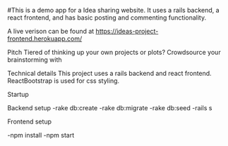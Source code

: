 #This is a demo app for a Idea sharing website. It uses a rails backend, a react frontend, and has basic posting and commenting functionality.

A live verison can be found at https://ideas-project-frontend.herokuapp.com/

Pitch
Tiered of thinking up your own projects or plots? Crowdsource your brainstorming with


Technical details
 This project uses a rails backend and react frontend. ReactBootstrap is used for css styling.

Startup

Backend setup
-rake db:create
-rake db:migrate
-rake db:seed
-rails s

Frontend setup

-npm install
-npm start
